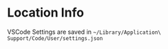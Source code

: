 # Location Info

VSCode Settings are saved in `~/Library/Application\ Support/Code/User/settings.json`

